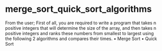 # merge_sort_quick_sort_algorithms
From the user; First of all, you are required to write a program that takes n positive integers that will determine the size of the array, and then takes n positive integers and ranks these numbers from smallest to largest using the following 2 algorithms and compares their times. • Merge Sort • Quick Sort
